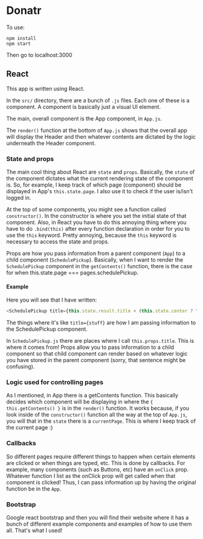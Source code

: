 # Donatr

To use:
```
npm install
npm start
```

Then go to localhost:3000


## React

This app is written using React. 

In the `src/` directory, there are a bunch of `.js` files. Each one of these is a component. A component is basically just a visual UI element.

The main, overall component is the App component, in `App.js`.

The `render()` function at the bottom of `App.js` shows that the overall app will display the Header and then whatever contents are dictated by the logic underneath the Header component.

### State and props

The main cool thing about React are `state` and `props`. Basically, the `state` of the component dictates what the current rendering state of the component is. So, for example, I keep track of which page (component) should be displayed in App's `this.state.page`. I also use it to check if the user is/isn't logged in.

At the top of some components, you might see a function called `constructor()`. In the constructor is where you set the initial state of that component. Also, in React you have to do this annoying thing where you have to do `.bind(this)` after every function declaration in order for you to use the `this` keyword. Pretty annoying, because the `this` keyword is necessary to access the state and props.

Props are how you pass information from a parent component (`App`) to a child component (`SchedulePickup`). Basically, when I want to render the `SchedulePickup` component in the `getContents()` function, there is the case for when this.state.page === pages.schedulePickup.

#### Example

Here you will see that I have written:

``` Javascript
<SchedulePickup title={this.state.result.title + (this.state.center ? " employee" : " volunteer") + " pickup"} center={this.state.center} togglePickup={this.handleChangeCenter} goBack={this.handleBackToResult} />
```

The things where it's like `title={stuff}` are how I am passing information to the SchedulePickup component.

In `SchedulePickup.js` there are places where I call `this.props.title`. This is where it comes from! Props allow you to pass information to a child component so that child component can render based on whatever logic you have stored in the parent component (sorry, that sentence might be confusing).

### Logic used for controlling pages

As I mentioned, in App there is a getContents function.
This basically decides which component will be displaying in where the `{ this.getContents() }` is in the `render()` function.
It works because, if you look inside of the `constructor()` function all the way at the top of `App.js`, you will that in the `state` there is a `currentPage`. This is where I keep track of the current page :) 

### Callbacks
So different pages require different things to happen when certain elements are clicked or when things are typed, etc.
This is done by callbacks.
For example, many components (such as Buttons, etc) have an `onClick` prop. Whatever function I list as the onClick prop will get called when that component is clicked! Thus, I can pass information up by having the original function be in the `App`.

### Bootstrap
Google react bootstrap and then you will find their website where it has a bunch of different example components and examples of how to use them all. That's what I used! 


